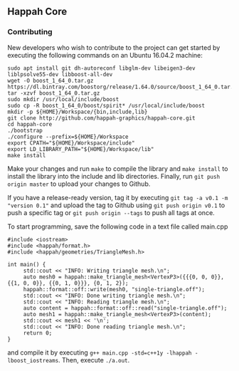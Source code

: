 ## Happah Core

### Contributing

New developers who wish to contribute to the project can get started by executing the following commands on an Ubuntu 16.04.2 machine:

```
sudo apt install git dh-autoreconf libglm-dev libeigen3-dev liblpsolve55-dev libboost-all-dev
wget -O boost_1_64_0.tar.gz https://dl.bintray.com/boostorg/release/1.64.0/source/boost_1_64_0.tar.gz
tar -xzvf boost_1_64_0.tar.gz
sudo mkdir /usr/local/include/boost
sudo cp -R boost_1_64_0/boost/spirit* /usr/local/include/boost
mkdir -p ${HOME}/Workspace/{bin,include,lib}
git clone http://github.com/happah-graphics/happah-core.git
cd happah-core
./bootstrap
./configure --prefix=${HOME}/Workspace
export CPATH="${HOME}/Workspace/include"
export LD_LIBRARY_PATH="${HOME}/Workspace/lib"
make install
```

Make your changes and run ``` make ``` to compile the library and ``` make install ``` to install the library into the include and lib directories.  Finally, run ``` git push origin master ``` to upload your changes to Github.

If you have a release-ready version, tag it by executing ``` git tag -a v0.1 -m "version 0.1" ``` and upload the tag to Github using ``` git push origin v0.1 ``` to push a specific tag or ``` git push origin --tags ``` to push all tags at once.

To start programming, save the following code in a text file called main.cpp

```
#include <iostream>
#include <happah/format.h>
#include <happah/geometries/TriangleMesh.h>

int main() {
     std::cout << "INFO: Writing triangle mesh.\n";
     auto mesh0 = happah::make_triangle_mesh<VertexP3>({{{0, 0, 0}}, {{1, 0, 0}}, {{0, 1, 0}}}, {0, 1, 2});
     happah::format::off::write(mesh0, "single-triangle.off");
     std::cout << "INFO: Done writing triangle mesh.\n";
     std::cout << "INFO: Reading triangle mesh.\n";
     auto content = happah::format::off::read("single-triangle.off");
     auto mesh1 = happah::make_triangle_mesh<VertexP3>(content);
     std::cout << mesh1 << '\n';
     std::cout << "INFO: Done reading triangle mesh.\n";
     return 0;
}
```

and compile it by executing ``` g++ main.cpp -std=c++1y -lhappah -lboost_iostreams ```.  Then, execute ``` ./a.out ```.

